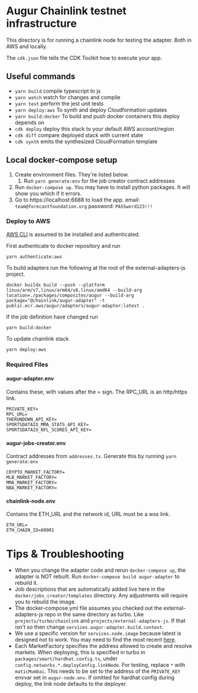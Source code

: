 # Augur Chainlink testnet infrastructure 

This directory is for running a chainlink node for testing the adapter. Both in AWS and locally.

The `cdk.json` file tells the CDK Toolkit how to execute your app.

## Useful commands

 * `yarn build`   compile typescript to js
 * `yarn watch`   watch for changes and compile
 * `yarn test`    perform the jest unit tests
 * `yarn deploy:aws` To synth and deploy Cloudformation updates 
 * `yarn build:docker` To build and push docker containers this deploy depends on
 * `cdk deploy`      deploy this stack to your default AWS account/region
 * `cdk diff`        compare deployed stack with current state
 * `cdk synth`       emits the synthesized CloudFormation template
 
## Local docker-compose setup
1. Create environment files. They're listed below.
   1. Run `yarn generate:env` for the job creator contract addresses
2. Run `docker-compose up`.
   You may have to install python packages. It will show you which if it errors.
3. Go to https://localhost:6688 to load the app.
   email: `team@forecastfoundation.org`
   password: `PASSword123!!!`

### Deploy to AWS

[AWS CLI](https://aws.amazon.com/cli/) is assumed to be installed and authenticated.

First authenticate to docker repository and run 

    yarn authenticate:aws

To build adapters run the following at the root of the external-adapters-js project.

    docker buildx build --push --platform linux/arm/v7,linux/arm64/v8,linux/amd64 --build-arg location=./packages/composites/augur --build-arg package="@chainlink/augur-adapter" -t public.ecr.aws/augur/adapters/augur-adapter:latest .

If the job definition have changed run

    yarn build:docker

To update chainlink stack

    yarn deploy:aws 

### Required Files

#### augur-adapter.env
Contains these, with values after the = sign.
The RPC_URL is an http/https link.

    PRIVATE_KEY=
    RPC_URL=
    THERUNDOWN_API_KEY=
    SPORTSDATAIO_MMA_STATS_API_KEY=
    SPORTSDATAIO_NFL_SCORES_API_KEY=

#### augur-jobs-creator.env
Contract addresses from `addresses.ts`. Generate this by running `yarn generate:env`

    CRYPTO_MARKET_FACTORY=
    MLB_MARKET_FACTORY=
    MMA_MARKET_FACTORY=
    NBA_MARKET_FACTORY=

#### chainlink-node.env
Contains the ETH_URL and the network id, URL must be a wss link.

    ETH_URL=
    ETH_CHAIN_ID=80001

# Tips & Troubleshooting

- When you change the adapter code and rerun `docker-compose up`, the adapter is NOT rebuilt.
  Run `docker-compose build augur-adapter` to rebuild it.
- Job descriptions that are automatically added live here in the `docker/jobs_creator/templates` directory. Any adjustments will require you to rebuild the image.
- The docker-compose.yml file assumes you checked out the external-adapters-js repo in the same directory as turbo.
  Like `projects/turbo/chainlink` and `projects/external-adapters-js`.
  If that isn't so then change `services.augur-adapter.build.context`.
- We use a specific version for `services.node.image` because latest is designed not to work.
  You may need to find the most recent
  [here](https://hub.docker.com/r/smartcontract/chainlink/tags?page=1&ordering=last_updated).
- Each MarketFactory specifies the address allowed to create and resolve markets.
  When deploying, this is specified in turbo in `packages/smart/hardhat.config.ts`,
  under `config.networks.*.deployConfig.linkNode`. For testing, replace `*` with `maticMumbai`.
  This needs to be set to the address of the `PRIVATE_KEY` envvar set in `augur-node.env`.
  If omitted for hardhat config during deploy, the link node defaults to the deployer.
  





